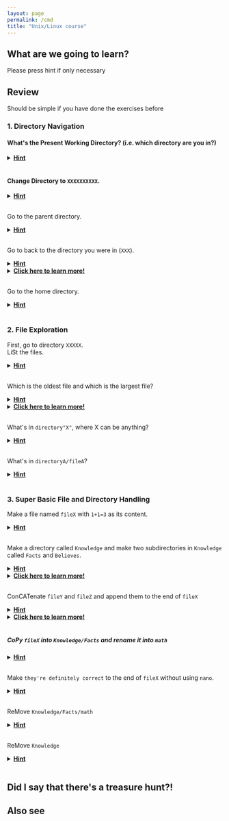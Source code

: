 ```yaml
---
layout: page
permalink: /cmd
title: "Unix/Linux course"
---
```


## What are we going to learn?

Please press hint if only necessary
<br/>

## Review
Should be simple if you have done the exercises before

### 1. Directory Navigation

#### What's the Present Working Directory? (i.e. which directory are you in?)
<details>
  <summary><b><u>Hint</u></b></summary>
  <pre>
    pwd
  </pre>
</details>
<br/>

#### Change Directory to `XXXXXXXXXX`.
<details>
  <summary><b><u>Hint</u></b></summary>
  <pre>
    cd XXXXXXXXX
  </pre>
  OR
  <pre>
    cd YYYYYYYYY
  </pre>
</details>
<br/>

Go to the parent directory.
<details>
  <summary><b><u>Hint</u></b></summary>
  <pre>
    cd ..
  </pre>
</details>
<br/>

Go to back to the directory you were in (`XXX`).
<details>
  <summary><b><u>Hint</u></b></summary>
  <pre>
    cd -
  </pre>
</details>

<details>
  <summary><b><u>Click here to learn more!</u></b></summary>
  <pre>
    cd -
  </pre>
  You can use this code to hop back and forth between two directories.
</details>
<br/>

Go to the home directory.
<details>
  <summary><b><u>Hint</u></b></summary>
  <pre>
    cd
  </pre>
  OR
  <pre>
    cd .  
  </pre>
</details>
<br/>

### 2. File Exploration
First, go to directory `XXXXX`.  
LiSt the files.
<details>
  <summary><b><u>Hint</u></b></summary>
  <pre>
    ls
  </pre>
</details>
<br/>

Which is the oldest file and which is the largest file?
<details>
  <summary><b><u>Hint</u></b></summary>
  <pre>
    ls -lh
  </pre>
</details>

<details>
  <summary><b><u>Click here to learn more!</u></b></summary>
  <pre>
    ls -lht 
    ls -lhS
  </pre>
</details>
<br/>

What's in `directory"X"`, where X can be anything?
<details>
  <summary><b><u>Hint</u></b></summary>
  <pre>
    ls directory*
  </pre>
  * is one of the wildcards, it can be anything at any length! However, the syntax is not the same in every situation. We will explore other usage of wildcards later!
</details>
<br/>

What's in `directoryA/fileA`?
<details>
  <summary><b><u>Hint</u></b></summary>
  <pre>
    cat directoryA/fileA 
  </pre>
  OR
  <pre>
    less directoryA/fileA
  </pre>
  There are a lot more choices!
</details>
<br/>

### 3. Super Basic File and Directory Handling

Make a file named `fileX` with `1+1=3` as its content.
<details>
  <summary><b><u>Hint</u></b></summary>
  <pre>  
    nano fileX 
    # type in 1+1=3
    # control C
    # click Y
  </pre>
  OR 
  <pre>
    echo 1+1=3 > fileX  
  </pre>
</details>
<br/>

Make a directory called `Knowledge` and make two subdirectories in `Knowledge` called `Facts` and `Believes`.
<details>
  <summary><b><u>Hint</u></b></summary>
  <pre>
    mkdir Truth
    mkdir Knowledge/Facts
    mkdir Knowledge/Believes
  </pre>
</details>
<details>
  <summary><b><u>Click here to learn more!</u></b></summary>
  You can make all directories at once!
  <pre>
    mkdir -p Knowledge/Facts Knowledge/Believes
  </pre>
  -p is "recursive" this way you can create the parent and child directories at the same time.
</details>
<br/>

ConCATenate `fileY` and `fileZ` and append them to the end of `fileX`
<details>
  <summary><b><u>Hint</u></b></summary>
  <pre>
    cat fileX fileY fileZ > fileX
  </pre>
</details>
<details>
  <summary><b><u>Click here to learn more!</u></b></summary>
  <pre>
    cat fileY fileZ >> fileX
  </pre>
  >> can append things to a file, super useful!
</details>
<br/>

##### CoPy `fileX` into `Knowledge/Facts` and rename it into `math`
<details>
  <summary><b><u>Hint</u></b></summary>
  <pre>
    cp fileX Knowledge/Facts
    mv Knowledge/Facts/fileX Knowledge/Facts/Math
  </pre>
  OR
  <pre>
    cp fileX Knowledge/Facts/Math
  </pre>
</details>
<br/>

Make `they're definitely correct` to the end of `fileX` without using `nano`.
<details>
  <summary><b><u>Hint</u></b></summary>
  <pre>
    echo "they're definitely correct" >> fileX
  </pre>
  Notice the apostrophe will open a quote, so we need to use the double quotes to suppress it.
</details>
<br/>

ReMove `Knowledge/Facts/math`
<details>
  <summary><b><u>Hint</u></b></summary>
  <pre>
    rm Knowledge/Facts/math
  </pre>
</details>
<br/>

ReMove `Knowledge`
<details>
  <summary><b><u>Hint</u></b></summary>
  <pre>
    rm -r Knowledge
  </pre>
</details>
<br/>

## Did I say that there's a treasure hunt?!

## Also see
